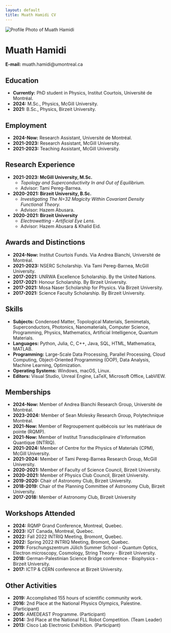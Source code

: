 ```yaml
---
layout: default
title: Muath Hamidi CV
---
```


<!-- This is the header section with your photo and contact info -->
<div class="profile-header">
    <div class="profile-photo">
        <!-- The 'alt' text is for accessibility -->
        <img src="{{ site.baseurl }}/assets/images/profile-picture.jpg" alt="Profile Photo of Muath Hamidi">
    </div>
    <div class="profile-contact">
        <h1>Muath Hamidi</h1>
        <p>
            <strong>E-mail:</strong> muath.hamidi@umontreal.ca<br>
        </p>
    </div>
</div>

<!-- This is the main content area -->
## Education
*   **Currently:** PhD student in Physics, Institut Courtois, Université de Montréal.
*   **2024:** M.Sc., Physics, McGill University.
*   **2021:** B.Sc., Physics, Birzeit University.

## Employment
*   **2024-Now:** Research Assistant, Université de Montréal.
*   **2021-2023:** Research Assistant, McGill University.
*   **2021-2023:** Teaching Assistant, McGill University.

## Research Experience
*   **2021-2023: McGill University, M.Sc.**
    *   *Topology and Superconductivity In and Out of Equilibrium.*
    *   Advisor: Tami Pereg-Barnea.
*   **2020-2021: Birzeit University, B.Sc.**
    *   *Investigating The N=32 Magicity Within Covariant Density Functional Theory.*
    *   Advisor: Hazem Abusara.
*   **2020-2021: Birzeit University**
    *   *Electrowetting - Artificial Eye Lens.*
    *   Advisor: Hazem Abusara & Khalid Eid.

## Awards and Distinctions
*   **2024-Now:** Institut Courtois Funds. Via Andrea Bianchi, Université de Montréal.
*   **2021-2023:** NSERC Scholarship. Via Tami Pereg-Barnea, McGill University.
*   **2017-2021:** UNRWA Excellence Scholarship. By the United Nations.
*   **2017-2021:** Honour Scholarship. By Birzeit University.
*   **2017-2021:** Mosa Naser Scholarship for Physics. Via Birzeit University.
*   **2017-2021:** Science Faculty Scholarship. By Birzeit University.

## Skills
*   **Subjects:** Condensed Matter, Topological Materials, Semimetals, Superconductors, Photonics, Nanomaterials, Computer Science, Programming, Physics, Mathematics, Artificial Intelligence, Quantum Materials.
*   **Languages:** Python, Julia, C, C++, Java, SQL, HTML, Mathematica, MATLAB.
*   **Programming:** Large-Scale Data Processing, Parallel Processing, Cloud Computing, Object-Oriented Programming (OOP), Data Analysis, Machine Learning, Optimization.
*   **Operating Systems:** Windows, macOS, Linux.
*   **Editors:** Visual Studio, Unreal Engine, LaTeX, Microsoft Office, LabVIEW.

## Memberships
*   **2024-Now:** Member of Andrea Bianchi Research Group, Université de Montréal.
*   **2023-2024:** Member of Sean Molesky Research Group, Polytechnique Montréal.
*   **2021-Now:** Member of Regroupement québécois sur les matériaux de pointe (RQMP).
*   **2021-Now:** Member of Institut Transdisciplinaire d'Information Quantique (INTRIQ).
*   **2021-2024:** Member of Centre for the Physics of Materials (CPM), McGill University.
*   **2021-2024:** Member of Tami Pereg-Barnea Research Group, McGill University.
*   **2020-2021:** Member of Faculty of Science Council, Birzeit University.
*   **2020-2021:** Member of Physics Club Council, Birzeit University.
*   **2019-2020:** Chair of Astronomy Club, Birzeit University.
*   **2018-2019:** Chair of the Planning Committee of Astronomy Club, Birzeit University.
*   **2017-2018:** Member of Astronomy Club, Birzeit University

## Workshops Attended
*   **2024:** RQMP Grand Conference, Montreal, Quebec.
*   **2023:** IQT Canada, Montreal, Quebec.
*   **2022:** Fall 2022 INTRIQ Meeting, Bromont, Quebec.
*   **2022:** Spring 2022 INTRIQ Meeting, Bromont, Quebec.
*   **2019:** Forschungszentrum Jülich Summer School - Quantum Optics, Electron microscopy, Cosmology, String Theory - Birzeit University.
*   **2018:** German-Palestinian Science Bridge conference - Biophysics - Birzeit University.
*   **2017:** ICTP & CERN conference at Birzeit University.

## Other Activities
*   **2019:** Accomplished 155 hours of scientific community work.
*   **2016:** 2nd Place at the National Physics Olympics, Palestine. (Participant)
*   **2015:** AMEDEAST Programme. (Participant)
*   **2014:** 3rd Place at the National FLL Robot Competition. (Team Leader)
*   **2013:** Cisco Lab Electronic Exhibition. (Participant)
